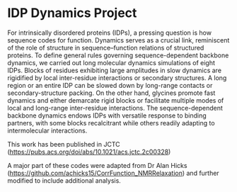# IDP Dynamics Project
For intrinsically disordered proteins (IDPs), a pressing question is how sequence codes for function. Dynamics serves as a crucial link, reminiscent of the role of structure in sequence–function relations of structured proteins. To define general rules governing sequence-dependent backbone dynamics, we carried out long molecular dynamics simulations of eight IDPs. Blocks of residues exhibiting large amplitudes in slow dynamics are rigidified by local inter-residue interactions or secondary structures. A long region or an entire IDP can be slowed down by long-range contacts or secondary-structure packing. On the other hand, glycines promote fast dynamics and either demarcate rigid blocks or facilitate multiple modes of local and long-range inter-residue interactions. The sequence-dependent backbone dynamics endows IDPs with versatile response to binding partners, with some blocks recalcitrant while others readily adapting to intermolecular interactions.

This work has been published in JCTC (https://pubs.acs.org/doi/abs/10.1021/acs.jctc.2c00328)

A major part of these codes were adapted from Dr Alan Hicks (https://github.com/achicks15/CorrFunction_NMRRelaxation) and further modified to include additional analysis.
